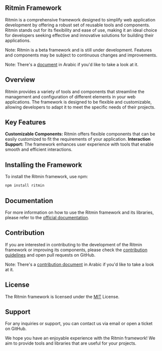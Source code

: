 ## Ritmin Framework
Ritmin is a comprehensive framework designed to simplify web application development by offering a robust set of reusable tools and components. Ritmin stands out for its flexibility and ease of use, making it an ideal choice for developers seeking effective and innovative solutions for building their applications.

 Note: Ritmin is a beta framework and is still under development. Features and components may be subject to continuous changes and improvements. 

 Note: There's a [document](README-ar.md) in Arabic if you'd like to take a look at it. 
## Overview
Ritmin provides a variety of tools and components that streamline the management and configuration of different elements in your web applications. The framework is designed to be flexible and customizable, allowing developers to adapt it to meet the specific needs of their projects.

## Key Features
 **Customizable Components:** Ritmin offers flexible components that can be easily customized to fit the requirements of your application.
 **Interaction Support:** The framework enhances user experience with tools that enable smooth and efficient interactions.
## Installing the Framework
To install the Ritmin framework, use npm:
``` bash
npm install ritmin
```
## Documentation
For more information on how to use the Ritmin framework and its libraries, please refer to the [official documentation](https://ritmin.gitbook.io/ritmin-docs/).

## Contribution
If you are interested in contributing to the development of the Ritmin framework or improving its components, please check the [contribution guidelines](CONTRIBUTING.md) and open pull requests on GitHub.

Note: There's a [contribution document](CONTRIBUTING-ar.md) in Arabic if you'd like to take a look at it.
## License
The Ritmin framework is licensed under the [MIT](LICENSE.txt) License.
## Support
For any inquiries or support, you can contact us via email or open a ticket on GitHub.

We hope you have an enjoyable experience with the Ritmin framework! We aim to provide tools and libraries that are useful for your projects.

